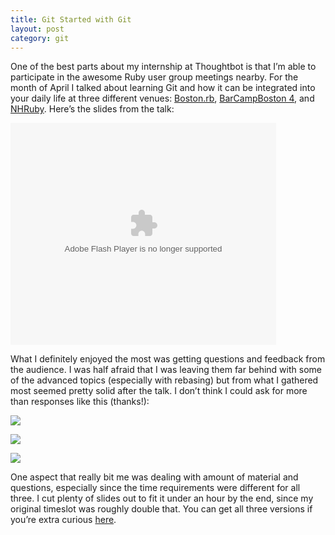 ```yaml
--- 
title: Git Started with Git
layout: post
category: git
---
```


One of the best parts about my internship at Thoughtbot is that I’m able
to participate in the awesome Ruby user group meetings nearby. For the
month of April I talked about learning Git and how it can be integrated
into your daily life at three different venues:
[Boston.rb](http://bostonrb.org), [BarCampBoston
4](http://barcampboston.org), and [NHRuby](http://nhruby.org). Here’s
the slides from the talk:

<object style="margin:0px" width="425" height="355"><param name="movie" value="http://static.slidesharecdn.com/swf/ssplayer2.swf?doc=gitstartedwithgit-nhruby-090501133113-phpapp02&stripped_title=git-started-with-git" /><param name="allowFullScreen" value="true"/><param name="allowScriptAccess" value="always"/><embed src="http://static.slidesharecdn.com/swf/ssplayer2.swf?doc=gitstartedwithgit-nhruby-090501133113-phpapp02&stripped_title=git-started-with-git" type="application/x-shockwave-flash" allowscriptaccess="always" allowfullscreen="true" width="425" height="355"></embed></object>

What I definitely enjoyed the most was getting questions and feedback
from the audience. I was half afraid that I was leaving them far behind
with some of the advanced topics (especially with rebasing) but from
what I gathered most seemed pretty solid after the talk. I don’t think I
could ask for more than responses like this (thanks!):

[![](http://twictur.es/i/1521155516.gif)](http://twitter.com/jayroh/statuses/1521155516)

[![](http://twictur.es/i/1664432958.gif)](http://twitter.com/goldeneye/statuses/1664432958)

[![](http://twictur.es/i/1664704854.gif)](http://twitter.com/renaebair/statuses/1664704854)

One aspect that really bit me was dealing with amount of material and
questions, especially since the time requirements were different for all
three. I cut plenty of slides out to fit it under an hour by the end,
since my original timeslot was roughly double that. You can get all
three versions if you’re extra curious
[here](http://drop.io/gitstarted).
